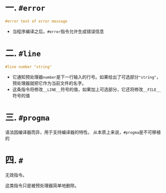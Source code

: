 # 一. `#error`
```c
#error text of error message
```
- 当程序编译之后，`#error`指令允许生成错误信息

# 二. `#line`
```c
#line number "string"
```
- 它通知预处理器`number`是下一行输入的行号。如果给出了可选部分`"string"`，预处理器就把它作为当前文件的名字。
- 这条指令将修改`__LINE__`符号的值，如果加上可选部分，它还将修改`__FILE__`符号的值

# 三. `#progma`
语法因编译器而异，用于支持编译器的特性。
从本质上来说，`#progma`是不可移植的

# 四. `#`
无效指令。

这类指令只是被预处理器简单地删除。
